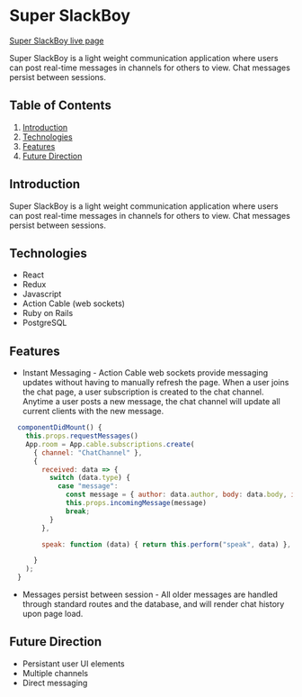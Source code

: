 # Super SlackBoy
[Super SlackBoy live page](https://super-slackboy.herokuapp.com "Super SlackBoy")

Super SlackBoy is a light weight communication application where users can post real-time messages in channels for others to view.  Chat messages persist between sessions.

## Table of Contents
1. [Introduction](#introduction)
2. [Technologies](#technologies)
3. [Features](#features)
5. [Future Direction](#future-direction)

## Introduction
Super SlackBoy is a light weight communication application where users can post real-time messages in channels for others to view.  Chat messages persist between sessions.

## Technologies
 * React
 * Redux
 * Javascript
 * Action Cable (web sockets)
 * Ruby on Rails
 * PostgreSQL

## Features

* Instant Messaging - Action Cable web sockets provide messaging updates without having to manually refresh the page.  When a user joins the chat page, a user subscription is created to the chat channel.  Anytime a user posts a new message, the chat channel will update all current clients with the new message.

```javascript
  componentDidMount() {
    this.props.requestMessages()
    App.room = App.cable.subscriptions.create(
      { channel: "ChatChannel" },
      {
        received: data => {
          switch (data.type) {
            case "message":
              const message = { author: data.author, body: data.body, id: data.id, user_id: data.user_id };
              this.props.incomingMessage(message)
              break;
          }
        },

        speak: function (data) { return this.perform("speak", data) },

      }
    );
  }
```

* Messages persist between session - All older messages are handled through standard routes and the database, and will render chat history upon page load.

## Future Direction
* Persistant user UI elements
* Multiple channels
* Direct messaging
